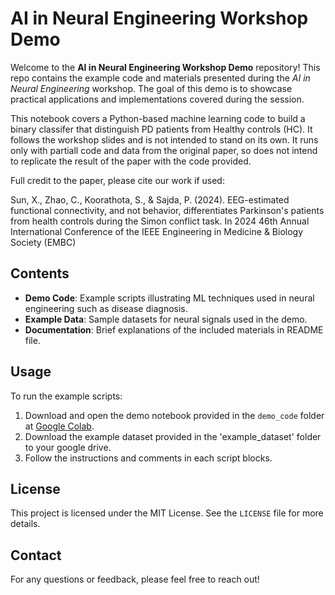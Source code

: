 # AI in Neural Engineering Workshop Demo
Welcome to the **AI in Neural Engineering Workshop Demo** repository! This repo contains the example code and materials presented during the *AI in Neural Engineering* workshop. The goal of this demo is to showcase practical applications and implementations covered during the session.

This notebook covers a Python-based machine learning code to build a binary classifer that distinguish PD patients from Healthy controls (HC). It follows the workshop slides and is not intended to stand on its own. It runs only with partiall code and data from the original paper, so does not intend to replicate the result of the paper with the code provided.

Full credit to the paper, please cite our work if used:

Sun, X., Zhao, C., Koorathota, S., & Sajda, P. (2024). EEG-estimated functional connectivity, and not behavior, differentiates Parkinson's patients from health controls during the Simon conflict task. In 2024 46th Annual International Conference of the IEEE Engineering in Medicine & Biology Society (EMBC)


## Contents

- **Demo Code**: Example scripts illustrating ML techniques used in neural engineering such as disease diagnosis.
- **Example Data**: Sample datasets for neural signals used in the demo.
- **Documentation**: Brief explanations of the included materials in README file.


## Usage

To run the example scripts:

1. Download and open the demo notebook provided in the `demo_code` folder at [Google Colab](https://colab.research.google.com/).
2. Download the example dataset provided in the 'example_dataset' folder to your google drive.
3. Follow the instructions and comments in each script blocks.


## License

This project is licensed under the MIT License. See the `LICENSE` file for more details.

## Contact

For any questions or feedback, please feel free to reach out!
